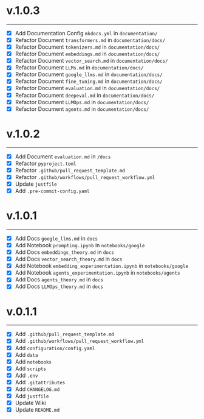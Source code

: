 # v.1.0.3

-----

- [x] Add Documentation Config `mkdocs.yml` in `documentation/`
- [x] Refactor Document `transformers.md` in `documentation/docs/`
- [x] Refactor Document `tokenizers.md` in `documentation/docs/`
- [x] Refactor Document `embeddings.md` in `documentation/docs/`
- [x] Refactor Document `vector_search.md` in `documentation/docs/`
- [x] Refactor Document `LLMs.md` in `documentation/docs/`
- [x] Refactor Document `google_llms.md` in `documentation/docs/`
- [x] Refactor Document `fine_tuning.md` in `documentation/docs/`
- [x] Refactor Document `evaluation.md` in `documentation/docs/`
- [x] Refactor Document `deepeval.md` in `documentation/docs/`
- [x] Refactor Document `LLMOps.md` in `documentation/docs/`
- [x] Refactor Document `agents.md` in `documentation/docs/`

# v.1.0.2

------

- [x] Add Document `evaluation.md` in `/docs`
- [x] Refactor `pyproject.toml`
- [x] Refactor `.github/pull_request_template.md`
- [x] Refactor `.github/workflows/pull_request_workflow.yml`
- [x] Update `justfile`
- [x] Add `.pre-commit-config.yaml`

# v.1.0.1

------

- [x] Add Docs `google_llms.md` in `docs`
- [x] Add Notebook `prompting.ipynb` in `notebooks/google`
- [x] Add Docs `embeddings_theory.md` in `docs`
- [x] Add Docs `vector_search_theory.md` in `docs`
- [x] Add Notebook `embedding_experimentation.ipynb` in `notebooks/google`
- [x] Add Notebook `agents_experimentation.ipynb` in `notebooks/agents`
- [x] Add Docs `agents_theory.md` in `docs`
- [x] Add Docs `LLMOps_theory.md` in `docs`

# v.0.1.1

------

- [x] Add `.github/pull_request_template.md`
- [x] Add `.github/workflows/pull_request_workflow.yml`
- [x] Add `configuration/config.yaml`
- [x] Add `data`
- [x] Add `notebooks`
- [x] Add `scripts`
- [x] Add `.env`
- [x] Add `.gitattributes`
- [x] Add `CHANGELOG.md`
- [x] Add `justfile`
- [x] Update Wiki
- [x] Update `README.md`